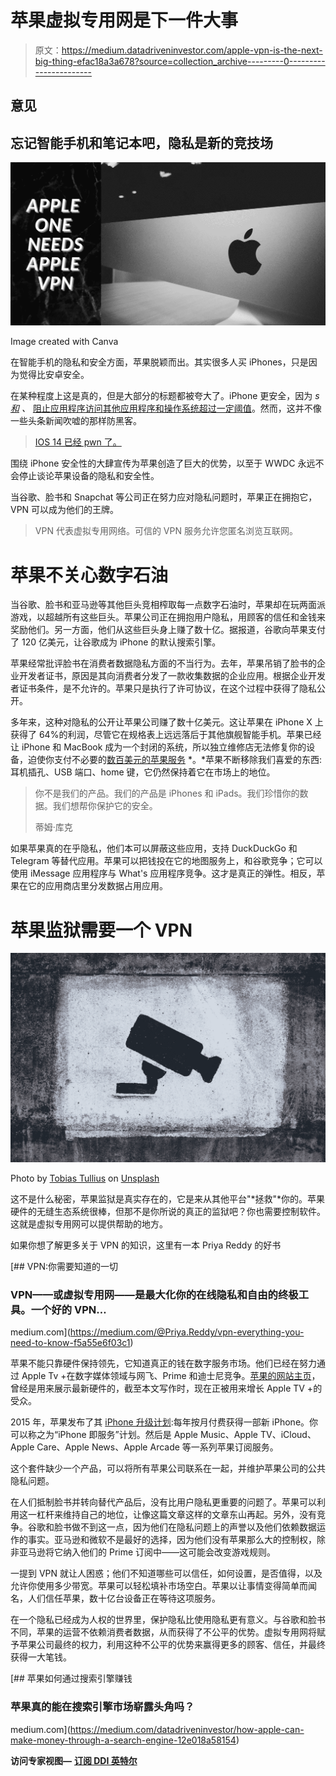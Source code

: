 # 苹果虚拟专用网是下一件大事

> 原文：<https://medium.datadriveninvestor.com/apple-vpn-is-the-next-big-thing-efac18a3a678?source=collection_archive---------0----------------------->

## 意见

## 忘记智能手机和笔记本吧，隐私是新的竞技场

![](img/c315704c546091195005a66bdffeb0a7.png)

Image created with Canva

在智能手机的隐私和安全方面，苹果脱颖而出。其实很多人买 iPhones，只是因为觉得比安卓安全。

在某种程度上这是真的，但是大部分的标题都被夸大了。iPhone 更安全，因为 *s* [*和*](https://techterms.com/definition/sandboxing#:~:text=Sandboxing%20is%20a%20software%20management,from%20negatively%20affecting%20your%20system) *、* [阻止应用程序访问其他应用程序和操作系统超过一定阈值](https://www.lifewire.com/reasons-iphone-is-more-secure-than-android-2000308)。然而，这并不像一些头条新闻吹嘘的那样防黑客。

> [IOS 14 已经 pwn 了。](https://twitter.com/sparkzheng/status/1306413448926957568?s=21)

围绕 iPhone 安全性的大肆宣传为苹果创造了巨大的优势，以至于 WWDC 永远不会停止谈论苹果设备的隐私和安全性。

当谷歌、脸书和 Snapchat 等公司正在努力应对隐私问题时，苹果正在拥抱它，VPN 可以成为他们的王牌。

> VPN 代表虚拟专用网络。可信的 VPN 服务允许您匿名浏览互联网。

# 苹果不关心数字石油

当谷歌、脸书和亚马逊等其他巨头竞相榨取每一点数字石油时，苹果却在玩两面派游戏，以超越所有这些巨头。苹果公司正在拥抱用户隐私，用顾客的信任和金钱来奖励他们。另一方面，他们从这些巨头身上赚了数十亿。据报道，谷歌向苹果支付了 120 亿美元，让谷歌成为 iPhone 的默认搜索引擎。

苹果经常批评脸书在消费者数据隐私方面的不当行为。去年，苹果吊销了脸书的企业开发者证书，原因是其向消费者分发了一款收集数据的企业应用。根据企业开发者证书条件，是不允许的。苹果只是执行了许可协议，在这个过程中获得了隐私公开。

多年来，这种对隐私的公开让苹果公司赚了数十亿美元。这让苹果在 iPhone X 上获得了 64%的利润，尽管它在规格表上远远落后于其他旗舰智能手机。苹果已经让 iPhone 和 MacBook 成为一个封闭的系统，所以独立维修店无法修复你的设备，迫使你支付不必要的[数百美元的苹果服务](https://www.businessinsider.in/tech/apple-quoted-me-1500-to-repair-a-macbook-pro-so-i-paid-less-than-500-at-an-unauthorized-apple-repair-shop-instead/articleshow/67082867.cms) *。*苹果不断移除我们喜爱的东西:耳机插孔、USB 端口、home 键，它仍然保持着它在市场上的地位。

> 你不是我们的产品。我们的产品是 iPhones 和 iPads。我们珍惜你的数据。我们想帮你保护它的安全。
> 
> 蒂姆·库克

如果苹果真的在乎隐私，他们本可以屏蔽这些应用，支持 DuckDuckGo 和 Telegram 等替代应用。苹果可以把钱投在它的地图服务上，和谷歌竞争；它可以使用 iMessage 应用程序与 What's 应用程序竞争。这才是真正的弹性。相反，苹果在它的应用商店里分发数据占用应用。

# 苹果监狱需要一个 VPN

![](img/bca729189ee5476ebe3ef3083bd9222b.png)

Photo by [Tobias Tullius](https://unsplash.com/@tobiastu?utm_source=medium&utm_medium=referral) on [Unsplash](https://unsplash.com?utm_source=medium&utm_medium=referral)

这不是什么秘密，苹果监狱是真实存在的，它是来从其他平台"*拯救"*你的。苹果硬件的无缝生态系统很棒，但那不是你所说的真正的监狱吧？你也需要控制软件。这就是虚拟专用网可以提供帮助的地方。

如果你想了解更多关于 VPN 的知识，这里有一本 Priya Reddy 的好书

[](https://medium.com/@Priya.Reddy/vpn-everything-you-need-to-know-f5a55e6f03c1) [## VPN:你需要知道的一切

### VPN——或虚拟专用网——是最大化你的在线隐私和自由的终极工具。一个好的 VPN…

medium.com](https://medium.com/@Priya.Reddy/vpn-everything-you-need-to-know-f5a55e6f03c1) 

苹果不能只靠硬件保持领先，它知道真正的钱在数字服务市场。他们已经在努力通过 Apple Tv +在数字媒体领域与网飞、Prime 和迪士尼竞争。[苹果的网站主页](https://www.apple.com/)，曾经是用来展示最新硬件的，截至本文写作时，现在正被用来增长 Apple TV +的受众。

2015 年，苹果发布了其 [iPhone 升级计划](https://www.apple.com/shop/iphone/iphone-upgrade-program):每年按月付费获得一部新 iPhone。你可以称之为“iPhone 即服务”计划。然后是 Apple Music、Apple TV、iCloud、Apple Care、Apple News、Apple Arcade 等一系列苹果订阅服务。

这个套件缺少一个产品，可以将所有苹果公司联系在一起，并维护苹果公司的公共隐私问题。

在人们抵制脸书并转向替代产品后，没有比用户隐私更重要的问题了。苹果可以利用这一杠杆来维持自己的地位，让像这篇文章这样的文章东山再起。另外，没有竞争。谷歌和脸书做不到这一点，因为他们在隐私问题上的声誉以及他们依赖数据运作的事实。亚马逊和微软不是最好的选择，因为他们没有苹果那么大的控制权，除非亚马逊将它纳入他们的 Prime 订阅中——这可能会改变游戏规则。

一提到 VPN 就让人困惑；他们不知道哪些可以信任，如何设置，是否值得，以及允许你使用多少带宽。苹果可以轻松填补市场空白。苹果以让事情变得简单而闻名，人们信任苹果，数十亿台设备正在等待这项服务。

在一个隐私已经成为人权的世界里，保护隐私比使用隐私更有意义。与谷歌和脸书不同，苹果的运营不依赖消费者数据，从而获得了不公平的优势。虚拟专用网将赋予苹果公司最终的权力，利用这种不公平的优势来赢得更多的顾客、信任，并最终获得一大笔钱。

[](https://medium.com/datadriveninvestor/how-apple-can-make-money-through-a-search-engine-12e018a58154) [## 苹果如何通过搜索引擎赚钱

### 苹果真的能在搜索引擎市场崭露头角吗？

medium.com](https://medium.com/datadriveninvestor/how-apple-can-make-money-through-a-search-engine-12e018a58154) 

**访问专家视图—** [**订阅 DDI 英特尔**](https://datadriveninvestor.com/ddi-intel)